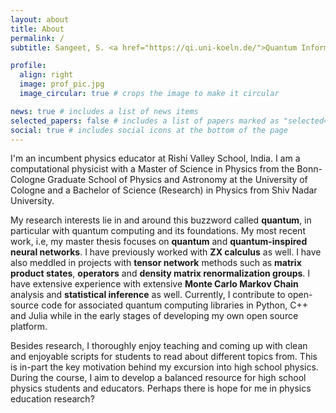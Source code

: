 ```yaml
---
layout: about
title: About
permalink: /
subtitle: Sangeet, S. <a href="https://qi.uni-koeln.de/">Quantum Information Group</a>. <a href="https://www.rishivalley.org/">Rishi Valley School</a>.

profile:
  align: right
  image: prof_pic.jpg
  image_circular: true # crops the image to make it circular

news: true # includes a list of news items
selected_papers: false # includes a list of papers marked as "selected={true}"
social: true # includes social icons at the bottom of the page
---
```


I'm an incumbent physics educator at Rishi Valley School, India. I am a computational physicist with a Master of Science in Physics from the Bonn-Cologne Graduate School of Physics and Astronomy at the University of Cologne and a Bachelor of Science (Research) in Physics from Shiv Nadar University.

My research interests lie in and around this buzzword called **quantum**, in particular with quantum computing and its foundations. My most recent work, i.e, my master thesis focuses on **quantum** and **quantum-inspired neural networks**. I have previously worked with **ZX calculus** as well. I have also meddled in projects with **tensor network** methods such as **matrix product states**, **operators** and **density matrix renormalization groups**. I have extensive experience with extensive **Monte Carlo Markov Chain** analysis and **statistical inference** as well. Currently, I contribute to open-source code for associated quantum computing libraries in Python, C++ and Julia while in the early stages of developing my own open source platform.

Besides research, I thoroughly enjoy teaching and coming up with clean and enjoyable scripts for students to read about different topics from. This is in-part the key motivation behind my excursion into high school physics. During the course, I aim to develop a balanced resource for high school physics students and educators. Perhaps there is hope for me in physics education research?  